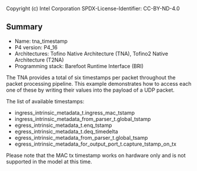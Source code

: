 
Copyright (c) Intel Corporation
SPDX-License-Identifier: CC-BY-ND-4.0


## Summary

* Name: tna_timestamp
* P4 version: P4_16
* Architectures: Tofino Native Architecture (TNA), Tofino2 Native Architecture (T2NA)
* Programming stack: Barefoot Runtime Interface (BRI)

The TNA provides a total of six timestamps per packet throughout the packet 
processing pipeline. This example demonstrates how to access each one of these
by writing their values into the payload of a UDP packet.

The list of available timestamps:

 - ingress_intrinsic_metadata_t.ingress_mac_tstamp
 - ingress_intrinsic_metadata_from_parser_t.global_tstamp
 - egress_intrinsic_metadata_t.enq_tstamp
 - egress_intrinsic_metadata_t.deq_timedelta
 - egress_intrinsic_metadata_from_parser_t.global_tsamp
 - egress_intrinsic_metadata_for_output_port_t.capture_tstamp_on_tx

Please note that the MAC tx timestamp works on hardware only and is not
supported in the model at this time.
